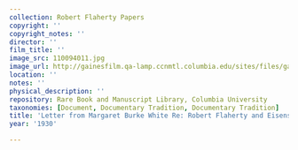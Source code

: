 ```yaml
---
collection: Robert Flaherty Papers
copyright: ''
copyright_notes: ''
director: ''
film_title: ''
image_src: 110094011.jpg
image_url: http://gainesfilm.qa-lamp.ccnmtl.columbia.edu/sites/files/gainesfilm/images/110094011.jpg
location: ''
notes: ''
physical_description: ''
repository: Rare Book and Manuscript Library, Columbia University
taxonomies: [Document, Documentary Tradition, Documentary Tradition]
title: 'Letter from Margaret Burke White Re: Robert Flaherty and Eisenstein '
year: '1930'

---
```

